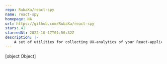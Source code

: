 ```yaml
---
repo: RubaXa/react-spy
name: react-spy
homepage: NA
url: https://github.com/RubaXa/react-spy
stars: 41
starredAt: 2022-10-17T01:50:32Z
description: |-
    A set of utilities for collecting UX-analytics of your React-application (ex: clicks, shows, errors and etc.)
---
```


[object Object]
